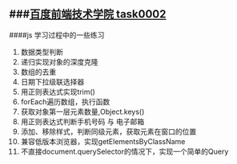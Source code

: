###[百度前端技术学院 task0002](https://github.com/baidu-ife/ife/tree/master/2015_spring/task/task0002)
----------
####js 学习过程中的一些练习

 1. 数据类型判断
 2. 递归实现对象的深度克隆
 3. 数组的去重
 4. 日期下拉级联选择器
 5. 用正则表达式实现trim()
 6. forEach遍历数组，执行函数
 7. 获取对象第一层元素数量,Object.keys()
 8. 用正则表达式判断手机号码 与 电子邮箱
 9. 添加、移除样式，判断同级元素，获取元素在窗口的位置
 10. 兼容低版本浏览器，实现getElementsByClassName 
 11. 不直接document.querySelector的情况下，实现一个简单的Query